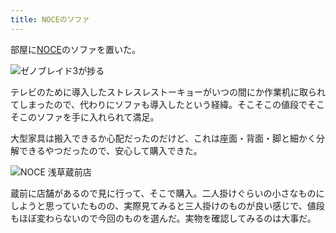 ```yaml
---
title: NOCEのソファ
---
```

部屋に[NOCE](https://www.noce.co.jp/)のソファを置いた。

![](https://lh3.googleusercontent.com/AmPeeSR5IT-WjJZWDteDsqcTIvjMijchLNL7cF0rdrIOtYq0nNlQqgC7gfeZsL3yN0WBR60BTD4WbJ1la_i3yodG1YjhXPKE7fCrTwbLUTuGkt4kpi6pOdh0kjlbTnyFD_3LwqBEndu0z8LUF1lR9DA1qEqJvAaYJn6I5PWZQT7HTwuTaZ53o8AuwJXi6A "ゼノブレイド3が捗る")

テレビのために導入したストレスレストーキョーがいつの間にか作業机に取られてしまったので、代わりにソファも導入したという経緯。そこそこの値段でそこそこのソファを手に入れられて満足。

大型家具は搬入できるか心配だったのだけど、これは座面・背面・脚と細かく分解できるやつだったので、安心して購入できた。

![](https://lh3.googleusercontent.com/6ap0d5hteni7IN8icxhw2ZOFCS-KrSqVM5aMnGa5xneuKlAuhpSj1EwsjVJQs7ovU1fFck69aaPHHw1IK9v89quCTkOuAhQaHFJAwIdUkpQXHuU7xZMZk9uZqWHdzMPW3Tl_H5yWE71u7hVHtSx6VCt5OW3iUOJXmPcRcgJgMHJ0jxlwA-pMkhi0Ea-xHw "NOCE 浅草蔵前店")

蔵前に店舗があるので見に行って、そこで購入。二人掛けぐらいの小さなものにしようと思っていたものの、実際見てみると三人掛けのものが良い感じで、値段もほぼ変わらないので今回のものを選んだ。実物を確認してみるのは大事だ。
